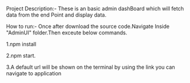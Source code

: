 Project Description:-
These is an basic admin dashBoard which will fetch data from the end Point and display data.

How to run:-
Once after download the source code.Navigate Inside "AdminUI" folder.Then exceute below commands.

1.npm install

2.npm start.

3.A default url will be shown on the terminal by using the link you can navigate to application
